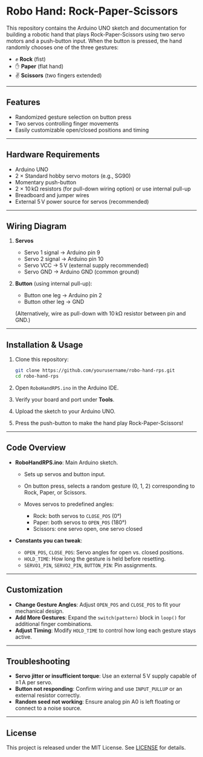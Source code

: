 # Robo Hand: Rock-Paper-Scissors

This repository contains the Arduino UNO sketch and documentation for building a robotic hand that plays Rock-Paper-Scissors using two servo motors and a push-button input. When the button is pressed, the hand randomly chooses one of the three gestures:

* ✊ **Rock** (fist)
* ✋ **Paper** (flat hand)
* ✌️ **Scissors** (two fingers extended)

---

## Features

* Randomized gesture selection on button press
* Two servos controlling finger movements
* Easily customizable open/closed positions and timing

---

## Hardware Requirements

* Arduino UNO
* 2 × Standard hobby servo motors (e.g., SG90)
* Momentary push-button
* 2 × 10 kΩ resistors (for pull-down wiring option) or use internal pull-up
* Breadboard and jumper wires
* External 5 V power source for servos (recommended)

---

## Wiring Diagram

1. **Servos**

   * Servo 1 signal → Arduino pin 9
   * Servo 2 signal → Arduino pin 10
   * Servo VCC → 5 V (external supply recommended)
   * Servo GND → Arduino GND (common ground)

2. **Button** (using internal pull-up):

   * Button one leg → Arduino pin 2
   * Button other leg → GND

   (Alternatively, wire as pull-down with 10 kΩ resistor between pin and GND.)

---

## Installation & Usage

1. Clone this repository:

   ```bash
   git clone https://github.com/yourusername/robo-hand-rps.git
   cd robo-hand-rps
   ```

2. Open `RoboHandRPS.ino` in the Arduino IDE.

3. Verify your board and port under **Tools**.

4. Upload the sketch to your Arduino UNO.

5. Press the push-button to make the hand play Rock-Paper-Scissors!

---

## Code Overview

* **RoboHandRPS.ino**: Main Arduino sketch.

  * Sets up servos and button input.
  * On button press, selects a random gesture (0, 1, 2) corresponding to Rock, Paper, or Scissors.
  * Moves servos to predefined angles:

    * Rock: both servos to `CLOSE_POS` (0°)
    * Paper: both servos to `OPEN_POS` (180°)
    * Scissors: one servo open, one servo closed

* **Constants you can tweak**:

  * `OPEN_POS`, `CLOSE_POS`: Servo angles for open vs. closed positions.
  * `HOLD_TIME`: How long the gesture is held before resetting.
  * `SERVO1_PIN`, `SERVO2_PIN`, `BUTTON_PIN`: Pin assignments.

---

## Customization

* **Change Gesture Angles**: Adjust `OPEN_POS` and `CLOSE_POS` to fit your mechanical design.
* **Add More Gestures**: Expand the `switch(pattern)` block in `loop()` for additional finger combinations.
* **Adjust Timing**: Modify `HOLD_TIME` to control how long each gesture stays active.

---

## Troubleshooting

* **Servo jitter or insufficient torque**: Use an external 5 V supply capable of ≥1 A per servo.
* **Button not responding**: Confirm wiring and use `INPUT_PULLUP` or an external resistor correctly.
* **Random seed not working**: Ensure analog pin A0 is left floating or connect to a noise source.

---

## License

This project is released under the MIT License. See [LICENSE](LICENSE) for details.
